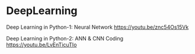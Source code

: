 # DeepLearning
Deep Learning in Python-1: Neural Network
https://youtu.be/znc54Os15Vk


Deep Learning in Python-2: ANN & CNN Coding
https://youtu.be/LvEnTicuTIo

